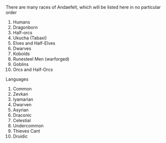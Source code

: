 There are many races of Andaefelt, which will be listed here in no particular order

1. Humans
2. Dragonborn
3. Half-orcs
4. Ukucha (Tabaxi)
5. Elves and Half-Elves
6. Dwarves
7. Kobolds
8. Runesteel Men (warforged)
9. Goblins
10. Orcs and Half-Orcs

Languages
1. Common
2. Zevkan
3. Iyamarian
4. Dwarven
5. Asyrian
6. Draconic
7. Celestial
8. Undercommon
9. Thieves Cant
10. Druidic
